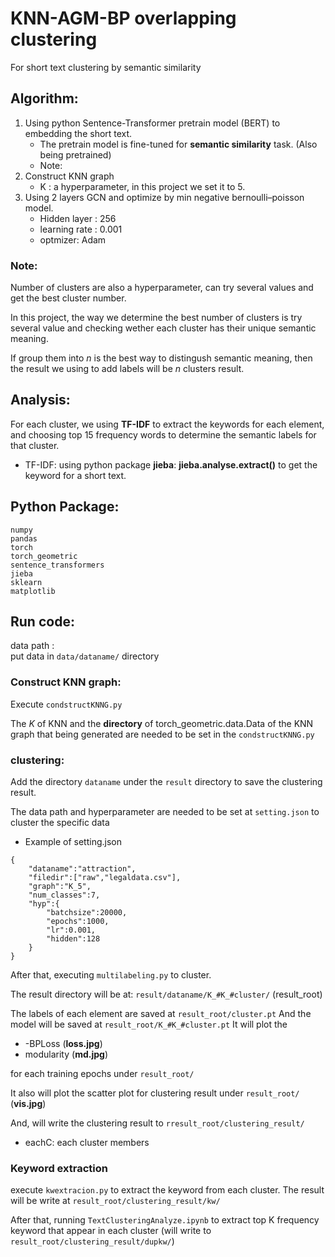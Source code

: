 # KNN-AGM-BP overlapping clustering
For short text clustering by semantic similarity
## Algorithm:
1. Using python Sentence-Transformer pretrain model (BERT) to embedding the short text.
   - The pretrain model is fine-tuned for __semantic similarity__ task. (Also being pretrained) 
   - Note:  
2. Construct KNN graph 
    - K : a hyperparameter, in this project we set it to 5. 
3. Using 2 layers GCN and optimize by min negative bernoulli–poisson model.
   - Hidden layer : 256
   - learning rate : 0.001
   - optmizer: Adam  

### Note:   
Number of clusters are also a hyperparameter, can try several values and get the best cluster number.    

In this project, the way we determine the best number of clusters is try several value and checking wether each cluster has their unique semantic meaning.

If group them into $n$ is the best way to distingush semantic meaning, then the result we using to add labels will be $n$ clusters result.


## Analysis:
For each cluster, we using __TF-IDF__ to extract the keywords for each element, and choosing top 15 frequency words to determine the semantic labels for that cluster.

- TF-IDF: using python package __jieba__:  __jieba.analyse.extract()__ to get the keyword for a short text.

## Python Package:
```
numpy
pandas
torch
torch_geometric
sentence_transformers
jieba
sklearn
matplotlib
```

## Run code:
data path :  
put data in ```data/dataname/``` directory

### Construct KNN graph:
Execute ```condstructKNNG.py```

The $K$ of KNN and the __directory__ of torch_geometric.data.Data of the KNN graph that being generated are needed to be set in the ```condstructKNNG.py```

### clustering:
Add the directory ```dataname``` under the ```result``` directory to save the clustering result.

The data path and hyperparameter are needed to be set at ```setting.json``` to cluster the specific data 

- Example of setting.json
```
{   
    "dataname":"attraction",
    "filedir":["raw","legaldata.csv"],
    "graph":"K_5",
    "num_classes":7,
    "hyp":{
        "batchsize":20000, 
        "epochs":1000, 
        "lr":0.001, 
        "hidden":128
    }
}
```
After that, 
executing ```multilabeling.py``` to cluster.

The result directory will be at:
```result/dataname/K_#K_#cluster/``` (result_root)


The labels of each element are saved at ```result_root/cluster.pt```
And the model will be saved at
```result_root/K_#K_#cluster.pt```
It will plot the  
- $\text{-BPLoss}$ (__loss.jpg__)
- $\text{modularity}$ (__md.jpg__)

for each training epochs under ```result_root/```

It also will plot the scatter plot for clustering result under ```result_root/``` 
(__vis.jpg__)


And, will write the clustering result to ```rresult_root/clustering_result/```
- eachC: each cluster members

### Keyword extraction
execute ```kwextracion.py``` to extract the keyword from each cluster. The result will be write at
```result_root/clustering_result/kw/```

After that, running ```TextClusteringAnalyze.ipynb``` to extract top K frequency keyword that appear in each cluster (will write to ```result_root/clustering_result/dupkw/```)